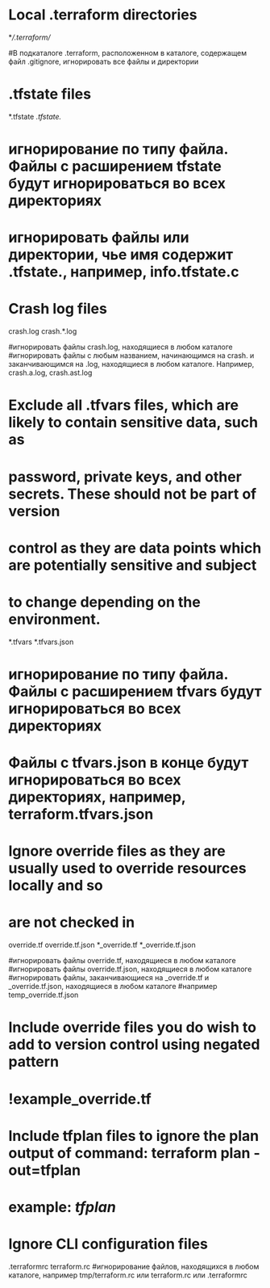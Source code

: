 # Local .terraform directories
**/.terraform/*

#В подкаталоге .terraform, расположенном в каталоге, содержащем файл .gitignore, игнорировать все файлы и директории


# .tfstate files
*.tfstate
*.tfstate.*
# игнорирование по типу файла. Файлы с расширением tfstate будут игнорироваться во всех директориях
# игнорировать файлы или директории, чье имя содержит .tfstate., например,  info.tfstate.c

# Crash log files
crash.log
crash.*.log

#игнорировать файлы crash.log, находящиеся в любом каталоге
#игнорировать файлы c любым названием, начинающимся на  crash. и заканчивающимся на .log, находящиеся в любом каталоге. Например, crash.a.log, crash.ast.log

# Exclude all .tfvars files, which are likely to contain sensitive data, such as
# password, private keys, and other secrets. These should not be part of version 
# control as they are data points which are potentially sensitive and subject 
# to change depending on the environment.
*.tfvars
*.tfvars.json

# игнорирование по типу файла. Файлы с расширением tfvars будут игнорироваться во всех директориях
# Файлы с  tfvars.json в конце будут игнорироваться во всех директориях, например, terraform.tfvars.json

# Ignore override files as they are usually used to override resources locally and so
# are not checked in
override.tf
override.tf.json
*_override.tf
*_override.tf.json

#игнорировать файлы override.tf, находящиеся в любом каталоге
#игнорировать файлы override.tf.json, находящиеся в любом каталоге
#игнорировать файлы, заканчивающиеся на   _override.tf и _override.tf.json, находящиеся в любом каталоге
#например temp_override.tf.json

# Include override files you do wish to add to version control using negated pattern
# !example_override.tf

# Include tfplan files to ignore the plan output of command: terraform plan -out=tfplan
# example: *tfplan*

# Ignore CLI configuration files
.terraformrc
terraform.rc
#игнорирование файлов, находящихся в любом каталоге, например tmp/terraform.rc или terraform.rc или .terraformrc




